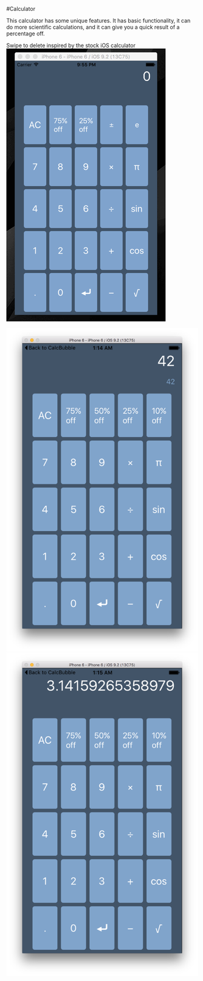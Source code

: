 #Calculator

This calculator has some unique features. It has basic functionality, it can do more scientific calculations, and it can give you a quick result of a percentage off. 

Swipe to delete inspired by the stock iOS calculator
<img src="img/swipe.gif">

<img src="img/ScreenShot42.png">
<img src="img/ScreenShotPi.png">